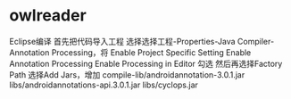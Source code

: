 owlreader
=========
Eclipse编译
首先把代码导入工程
选择选择工程-Properties-Java Compiler-Annotation Processing，将
Enable Project Specific Setting
Enable Annotation Processing 
Enable Processing in Editor
勾选
然后再选择Factory Path
选择Add Jars，增加
compile-lib/androidannotation-3.0.1.jar
libs/androidannotations-api.3.0.1.jar
libs/cyclops.jar
